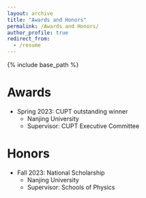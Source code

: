 ```yaml
---
layout: archive
title: "Awards and Honors"
permalink: /Awards and Honors/
author_profile: true
redirect_from:
  - /resume
---
```


{% include base_path %}

Awards
======
* Spring 2023: CUPT outstanding winner
  * Nanjing University
  * Supervisor: CUPT Executive Committee

Honors
======
* Fall 2023: National Scholarship
  * Nanjing University
  * Supervisor: Schools of Physics
